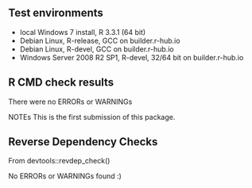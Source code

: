 ## Test environments
* local Windows 7 install, R 3.3.1 (64 bit)
* Debian Linux, R-release, GCC on builder.r-hub.io
* Debian Linux, R-devel, GCC on builder.r-hub.io
* Windows Server 2008 R2 SP1, R-devel, 32/64 bit on builder.r-hub.io

## R CMD check results
There were no ERRORs or WARNINGs 

NOTEs
This is the first submission of this package.

## Reverse Dependency Checks
From devtools::revdep_check()

No ERRORs or WARNINGs found :)